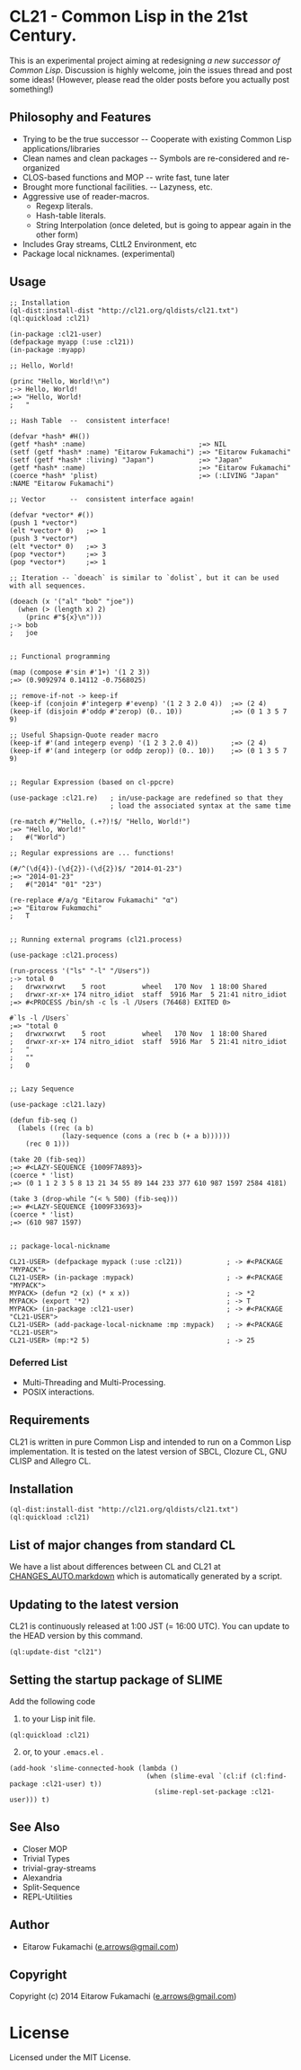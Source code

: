 # CL21 - Common Lisp in the 21st Century.

This is an experimental project aiming at redesigning *a new successor of Common Lisp*.
Discussion is highly welcome, join the issues thread and post some ideas!
(However, please read the older posts before you actually post something!)

<!-- The aim is both at -->
<!-- catching the newcomer's eye and still attracting the old-lispers -->

## Philosophy and Features

* Trying to be the true successor -- Cooperate with existing Common Lisp applications/libraries
* Clean names and clean packages -- Symbols are re-considered and re-organized
* CLOS-based functions and MOP -- write fast, tune later
* Brought more functional facilities. -- Lazyness, etc.
* Aggressive use of reader-macros.
  * Regexp literals.
  * Hash-table literals.
  * String Interpolation (once deleted, but is going to appear again in the other
    form)
* Includes Gray streams, CLtL2 Environment, etc
* Package local nicknames. (experimental)

## Usage

```common-lisp
;; Installation
(ql-dist:install-dist "http://cl21.org/qldists/cl21.txt")
(ql:quickload :cl21)

(in-package :cl21-user)
(defpackage myapp (:use :cl21))
(in-package :myapp)

;; Hello, World!

(princ "Hello, World!\n")
;-> Hello, World!
;=> "Hello, World!
;   "

;; Hash Table  --  consistent interface!

(defvar *hash* #H())
(getf *hash* :name)                            ;=> NIL
(setf (getf *hash* :name) "Eitarow Fukamachi") ;=> "Eitarow Fukamachi"
(setf (getf *hash* :living) "Japan")           ;=> "Japan"
(getf *hash* :name)                            ;=> "Eitarow Fukamachi"
(coerce *hash* 'plist)                         ;=> (:LIVING "Japan" :NAME "Eitarow Fukamachi")

;; Vector      --  consistent interface again!

(defvar *vector* #())
(push 1 *vector*)
(elt *vector* 0)   ;=> 1
(push 3 *vector*)
(elt *vector* 0)   ;=> 3
(pop *vector*)     ;=> 3
(pop *vector*)     ;=> 1

;; Iteration -- `doeach` is similar to `dolist`, but it can be used with all sequences.

(doeach (x '("al" "bob" "joe"))
  (when (> (length x) 2)
    (princ #"${x}\n")))
;-> bob
;   joe


;; Functional programming

(map (compose #'sin #'1+) '(1 2 3))
;=> (0.9092974 0.14112 -0.7568025)

;; remove-if-not -> keep-if
(keep-if (conjoin #'integerp #'evenp) '(1 2 3 2.0 4))  ;=> (2 4)
(keep-if (disjoin #'oddp #'zerop) (0.. 10))            ;=> (0 1 3 5 7 9)

;; Useful Shapsign-Quote reader macro
(keep-if #'(and integerp evenp) '(1 2 3 2.0 4))        ;=> (2 4)
(keep-if #'(and integerp (or oddp zerop)) (0.. 10))    ;=> (0 1 3 5 7 9)


;; Regular Expression (based on cl-ppcre)

(use-package :cl21.re)   ; in/use-package are redefined so that they
                         ; load the associated syntax at the same time

(re-match #/^Hello, (.+?)!$/ "Hello, World!")
;=> "Hello, World!"
;   #("World")

;; Regular expressions are ... functions!

(#/^(\d{4})-(\d{2})-(\d{2})$/ "2014-01-23")
;=> "2014-01-23"
;   #("2014" "01" "23")

(re-replace #/a/g "Eitarow Fukamachi" "α")
;=> "Eitαrow Fukαmαchi"
;   T


;; Running external programs (cl21.process)

(use-package :cl21.process)

(run-process '("ls" "-l" "/Users"))
;-> total 0
;   drwxrwxrwt    5 root         wheel   170 Nov  1 18:00 Shared
;   drwxr-xr-x+ 174 nitro_idiot  staff  5916 Mar  5 21:41 nitro_idiot
;=> #<PROCESS /bin/sh -c ls -l /Users (76468) EXITED 0>

#`ls -l /Users`
;=> "total 0
;   drwxrwxrwt    5 root         wheel   170 Nov  1 18:00 Shared
;   drwxr-xr-x+ 174 nitro_idiot  staff  5916 Mar  5 21:41 nitro_idiot
;   "
;   ""
;   0


;; Lazy Sequence

(use-package :cl21.lazy)

(defun fib-seq ()
  (labels ((rec (a b)
             (lazy-sequence (cons a (rec b (+ a b))))))
    (rec 0 1)))

(take 20 (fib-seq))
;=> #<LAZY-SEQUENCE {1009F7A893}>
(coerce * 'list)
;=> (0 1 1 2 3 5 8 13 21 34 55 89 144 233 377 610 987 1597 2584 4181)

(take 3 (drop-while ^(< % 500) (fib-seq)))
;=> #<LAZY-SEQUENCE {1009F33693}>
(coerce * 'list)
;=> (610 987 1597)


;; package-local-nickname

CL21-USER> (defpackage mypack (:use :cl21))           ; -> #<PACKAGE "MYPACK">
CL21-USER> (in-package :mypack)                       ; -> #<PACKAGE "MYPACK">
MYPACK> (defun *2 (x) (* x x))                        ; -> *2
MYPACK> (export '*2)                                  ; -> T
MYPACK> (in-package :cl21-user)                       ; -> #<PACKAGE "CL21-USER">
CL21-USER> (add-package-local-nickname :mp :mypack)   ; -> #<PACKAGE "CL21-USER">
CL21-USER> (mp:*2 5)                                  ; -> 25
```

### Deferred List

* Multi-Threading and Multi-Processing.
* POSIX interactions.

## Requirements

CL21 is written in pure Common Lisp and intended to run on a Common Lisp implementation.
It is tested on the latest version of SBCL, Clozure CL, GNU CLISP and Allegro CL.

## Installation

```common-lisp
(ql-dist:install-dist "http://cl21.org/qldists/cl21.txt")
(ql:quickload :cl21)
```

## List of major changes from standard CL

We have a list about differences between CL and CL21 at [CHANGES_AUTO.markdown](./CHANGES_AUTO.markdown) which is automatically generated by a script.

## Updating to the latest version

CL21 is continuously released at 1:00 JST (= 16:00 UTC). You can update to the HEAD version by this command.

```common-lisp
(ql:update-dist "cl21")
```

## Setting the startup package of SLIME

Add the following code

1) to your Lisp init file.

```common-lisp
(ql:quickload :cl21)
```

2) or, to your `.emacs.el` .

```common-lisp
(add-hook 'slime-connected-hook (lambda ()
                                  (when (slime-eval `(cl:if (cl:find-package :cl21-user) t))
                                    (slime-repl-set-package :cl21-user))) t)
```

## See Also

* Closer MOP
* Trivial Types
* trivial-gray-streams
* Alexandria
* Split-Sequence
* REPL-Utilities

## Author

* Eitarow Fukamachi (e.arrows@gmail.com)

## Copyright

Copyright (c) 2014 Eitarow Fukamachi (e.arrows@gmail.com)

# License

Licensed under the MIT License.

